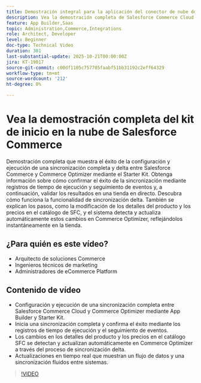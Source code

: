```yaml
---
title: Demostración integral para la aplicación del conector de nube de Salesforce Commerce
description: Vea la demostración completa de Salesforce Commerce Cloud con Adobe Commerce Optimizer.
feature: App Builder,Saas
topic: Administration,Commerce,Integrations
role: Architect, Developer
level: Beginner
doc-type: Technical Video
duration: 381
last-substantial-update: 2025-10-21T00:00:00Z
jira: KT-19017
source-git-commit: c00df1105c757705faabf51bb31192c2eff64329
workflow-type: tm+mt
source-wordcount: '212'
ht-degree: 0%

---
```



# Vea la demostración completa del kit de inicio en la nube de Salesforce Commerce

Demostración completa que muestra el éxito de la configuración y ejecución de una sincronización completa y delta entre Salesforce Commerce y Commerce Optimizer mediante el Starter Kit. Obtenga información sobre cómo confirmar el éxito de la sincronización mediante registros de tiempo de ejecución y seguimiento de eventos y, a continuación, validar los resultados en una tienda en directo. Descubra cómo funciona la funcionalidad de sincronización delta. También se explican los pasos, como la modificación de los detalles del producto y los precios en el catálogo de SFC, y el sistema detecta y actualiza automáticamente estos cambios en Commerce Optimizer, reflejándolos instantáneamente en la tienda.

## ¿Para quién es este vídeo?

* Arquitecto de soluciones Commerce
* Ingenieros técnicos de marketing
* Administradores de eCommerce Platform

## Contenido de vídeo

* Configuración y ejecución de una sincronización completa entre Salesforce Commerce Cloud y Commerce Optimizer mediante App Builder y Starter Kit.
* Inicia una sincronización completa y confirma el éxito mediante los registros de tiempo de ejecución y el seguimiento de eventos.
* Los cambios en los detalles del producto y los precios en el catálogo SFC se detectan y actualizan automáticamente en Commerce Optimizer a través del proceso de sincronización delta.
* Actualizaciones en tiempo real que muestran un flujo de datos y una sincronización fluidos entre sistemas.

>[!VIDEO](https://video.tv.adobe.com/v/3476096?captions=spa&learn=on)
